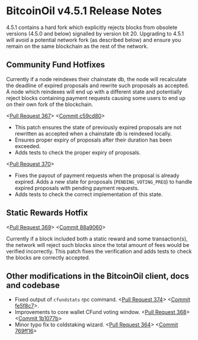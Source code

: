 # BitcoinOil v4.5.1 Release Notes

4.5.1 contains a hard fork which explicitly rejects blocks from obsolete versions (4.5.0 and below) signalled by version bit 20. Upgrading to 4.5.1 will avoid a potential network fork (as described below) and ensure you remain on the same blockchain as the rest of the network.

## Community Fund Hotfixes

Currently if a node reindexes their chainstate db, the node will recalculate the deadline of expired proposals and rewrite such proposals as accepted. A node which reindexes will end up with a different state and potentially reject blocks containing payment requests causing some users to end up on their own fork of the blockchain.

<[Pull Request 367](https://github.com/BITCOINOIL/bitcoinoil-core/pull/367)>
<[Commit c59cd80](https://github.com/BITCOINOIL/bitcoinoil-core/commit/c59cd802e43960ab4ff88dece294dbcecc6bce8e)>

- This patch ensures the state of previously expired proposals are not rewritten as accepted when a chainstate db is reindexed locally.
- Ensures proper expiry of proposals after their duration has been exceeded.
- Adds tests to check the proper expiry of proposals.

<[Pull Request 370](https://github.com/BITCOINOIL/bitcoinoil-core/pull/370)>

- Fixes the payout of payment requests when the proposal is already expired. Adds a new state for proposals (`PENDING_VOTING_PREQ`) to handle expired proposals with pending payment requests.
- Adds tests to check the correct implementation of this state.

## Static Rewards Hotfix

<[Pull Request 369](https://github.com/BITCOINOIL/bitcoinoil-core/pull/369)>
<[Commit 88a9060](https://github.com/BITCOINOIL/bitcoinoil-core/commit/88a9060b80603afdab6dc374ef1144fcb58bc462)>

Currently if a block included both a static reward and some transaction(s), the network will reject such blocks since the total amount of fees would be verified incorrectly. This patch fixes the verification and adds tests to check the blocks are correctly accepted.

## Other modifications in the BitcoinOil client, docs and codebase

- Fixed output of `cfundstats` rpc command. <[Pull Request 374](https://github.com/BITCOINOIL/bitcoinoil-core/pull/374)> <[Commit fe5f8c7](https://github.com/BITCOINOIL/bitcoinoil-core/commit/fe5f8c79ea5708692181dfb913e8b17d5517c4ea)>.
- Improvements to core wallet CFund voting window. <[Pull Request 368](https://github.com/BITCOINOIL/bitcoinoil-core/pull/368)> <[Commit 1b1077b](https://github.com/BITCOINOIL/bitcoinoil-core/commit/1b1077be384c1a230d7c568a7fa05d4b43a4111b)>
- Minor typo fix to coldstaking wizard. <[Pull Request 364](https://github.com/BITCOINOIL/bitcoinoil-core/pull/364)> <[Commit 769ff16](https://github.com/BITCOINOIL/bitcoinoil-core/commit/769ff16b05f70ccfa24adcaf589bfa5a4157c067)>
